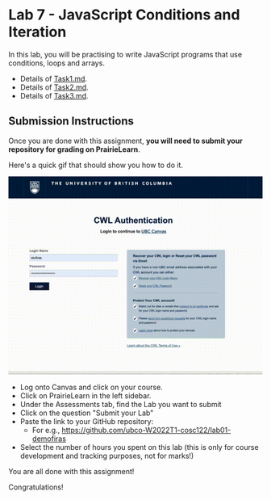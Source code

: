 # Lab 7 - JavaScript Conditions and Iteration

In this lab, you will be practising to write JavaScript programs that use conditions, loops and arrays.

- Details of [Task1.md](Task1.md).
- Details of [Task2.md](Task2.md).
- Details of [Task3.md](Task3.md).

## Submission Instructions

Once you are done with this assignment, **you will need to submit your repository for grading on PrairieLearn**.

Here's a quick gif that should show you how to do it.

<img src="images/prairielearn_submit.gif">

- Log onto Canvas and click on your course.
- Click on PrairieLearn in the left sidebar.
- Under the Assessments tab, find the Lab you want to submit
- Click on the question "Submit your Lab"
- Paste the link to your GitHub repository: 
    - For e.g., https://github.com/ubco-W2022T1-cosc122/lab01-demofiras
- Select the number of hours you spent on this lab (this is only for course development and tracking purposes, not for marks!)

You are all done with this assignment!

Congratulations!